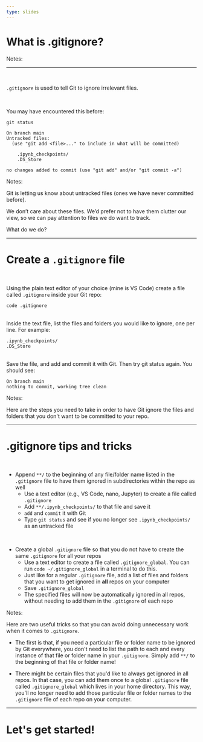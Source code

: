 ```yaml
---
type: slides
---
```


# What is .gitignore?

Notes:

---

<br>

`.gitignore` is used to tell Git to ignore irrelevant files.

<br>

You may have encountered this before:

```
git status
```

```
On branch main
Untracked files:
  (use "git add <file>..." to include in what will be committed)

	.ipynb_checkpoints/
	.DS_Store

no changes added to commit (use "git add" and/or "git commit -a")
```

Notes:

Git is letting us know about untracked files (ones we have never committed before).

We don’t care about these files. We’d prefer not to have them clutter our view, so we can pay attention to files we do want to track.

What do we do?

---

# Create a `.gitignore` file

<br>

Using the plain text editor of your choice (mine is VS Code) create a file called `.gitignore` inside your Git repo:

```
code .gitignore
```

<br>
Inside the text file, list the files and folders you would like to ignore, one per line. For example:

```
.ipynb_checkpoints/
.DS_Store
```

<br>
Save the file, and add and commit it with Git. Then try git status again. You should see:

```
On branch main
nothing to commit, working tree clean
```

Notes:

Here are the steps you need to take in order to have Git ignore the files and folders that you don't want to be committed to your repo.

---

# .gitignore tips and tricks

<br>

- Append `**/` to the beginning of any file/folder name listed in the `.gitignore` file to have them ignored in subdirectories within the repo as well
  - Use a text editor (e.g., VS Code, nano, Jupyter) to create a file called `.gitignore`
  - Add `**/.ipynb_checkpoints/` to that file and save it
  - `add` and `commit` it with Git
  - Type `git status` and see if you no longer see `.ipynb_checkpoints/` as an untracked file

<br>

- Create a global `.gitignore` file so that you do not have to create the same `.gitignore` for all your repos
  - Use a text editor to create a file called `.gitignore_global`. You can run `code ~/.gitignore_global` in a terminal to do this.
  - Just like for a regular `.gitignore` file, add a list of files and folders that you want to get ignored in **all** repos on your computer
  - Save `.gitignore_global`
  - The specified files will now be automatically ignored in all repos, without needing to add them in the `.gitignore` of each repo

Notes:

Here are two useful tricks so that you can avoid doing unnecessary work when it comes to `.gitignore`.

- The first is that, if you need a particular file or folder name to be ignored by Git everywhere, you don't need to list the path to each and every instance of that file or folder name in your `.gitignore`. Simply add `**/` to the beginning of that file or folder name!

- There might be certain files that you'd like to always get ignored in all repos. In that case, you can add them once to a global `.gitignore` file called `.gitignore_global` which lives in your home directory. This way, you'll no longer need to add those particular file or folder names to the `.gitignore` file of each repo on your computer.

---

# Let's get started!
